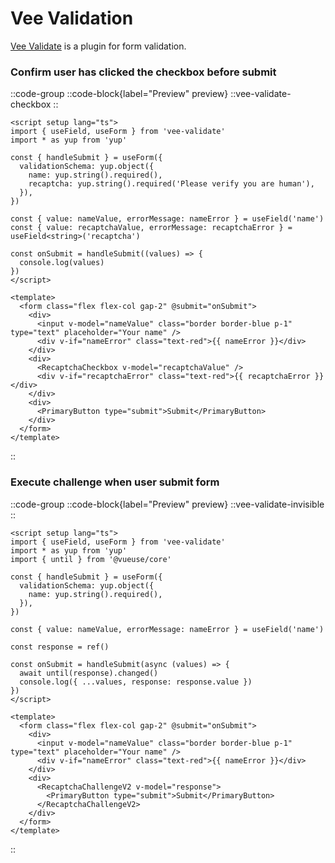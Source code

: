 # Vee Validation

[Vee Validate](https://vee-validate.logaretm.com/v4/) is a plugin for form validation.

### Confirm user has clicked the checkbox before submit

::code-group
  ::code-block{label="Preview" preview}
    ::vee-validate-checkbox
  ::

  ```vue [Code]
  <script setup lang="ts">
  import { useField, useForm } from 'vee-validate'
  import * as yup from 'yup'

  const { handleSubmit } = useForm({
    validationSchema: yup.object({
      name: yup.string().required(),
      recaptcha: yup.string().required('Please verify you are human'),
    }),
  })

  const { value: nameValue, errorMessage: nameError } = useField('name')
  const { value: recaptchaValue, errorMessage: recaptchaError } = useField<string>('recaptcha')

  const onSubmit = handleSubmit((values) => {
    console.log(values)
  })
  </script>

  <template>
    <form class="flex flex-col gap-2" @submit="onSubmit">
      <div>
        <input v-model="nameValue" class="border border-blue p-1" type="text" placeholder="Your name" />
        <div v-if="nameError" class="text-red">{{ nameError }}</div>
      </div>
      <div>
        <RecaptchaCheckbox v-model="recaptchaValue" />
        <div v-if="recaptchaError" class="text-red">{{ recaptchaError }}</div>
      </div>
      <div>
        <PrimaryButton type="submit">Submit</PrimaryButton>
      </div>
    </form>
  </template>
  ```
::


### Execute challenge when user submit form

::code-group
  ::code-block{label="Preview" preview}
    ::vee-validate-invisible
  ::

  ```vue [Code]
  <script setup lang="ts">
  import { useField, useForm } from 'vee-validate'
  import * as yup from 'yup'
  import { until } from '@vueuse/core'

  const { handleSubmit } = useForm({
    validationSchema: yup.object({
      name: yup.string().required(),
    }),
  })

  const { value: nameValue, errorMessage: nameError } = useField('name')

  const response = ref()

  const onSubmit = handleSubmit(async (values) => {
    await until(response).changed()
    console.log({ ...values, response: response.value })
  })
  </script>

  <template>
    <form class="flex flex-col gap-2" @submit="onSubmit">
      <div>
        <input v-model="nameValue" class="border border-blue p-1" type="text" placeholder="Your name" />
        <div v-if="nameError" class="text-red">{{ nameError }}</div>
      </div>
      <div>
        <RecaptchaChallengeV2 v-model="response">
          <PrimaryButton type="submit">Submit</PrimaryButton>
        </RecaptchaChallengeV2>
      </div>
    </form>
  </template>
  ```
::

